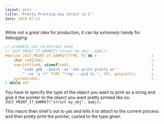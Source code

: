 ```yaml
---
layout: post
title: "Pretty Printing any struct in C"
date: 2018-07-22
---
```


While not a great idea for production, it can by _extremely_ handy for debugging.

~~~ c
// probably not re-entrant haha
// JUST_PRINT_IT_DAMMIT("struct my_obj", &obj);
#define JUST_PRINT_IT_DAMMIT(TYPE, P) do {                         \
    char cmd[256];                                                 \
    snprintf(cmd, sizeof(cmd),                                     \
        "sudo gdb --batch -ex 'set print pretty on'"               \
        " -ex 'p *(" TYPE "*)%p' --pid %i ", (P), getpid());       \
    system(cmd);                                                   \
} while (0)

~~~

You have to specify the type of the object you want to print as a string and give it the pointer to the object you want pretty printed like so: `JUST_PRINT_IT_DAMMIT("struct my_obj", &obj);`

This macro then shell's out to `gdb` and tells it to attach to the current process and then pretty print the pointer, casted to the type given.
